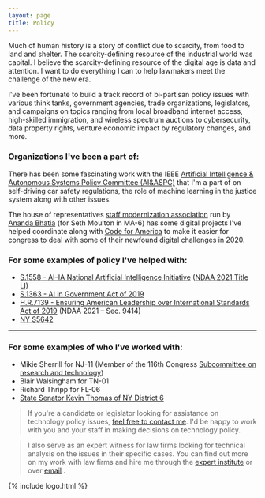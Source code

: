 ```yaml
---
layout: page
title: Policy
---
```


Much of human history is a story of conflict due to scarcity, from food to land and shelter. The scarcity-defining resource of the industrial world was capital. I believe the scarcity-defining resource of the digital age is data and attention. I want to do everything I can to help lawmakers meet the challenge of the new era.

I've been fortunate to build a track record of bi-partisan policy issues with various think tanks, government agencies, trade organizations, legislators, and campaigns on topics ranging from local broadband internet access, high-skilled immigration, and wireless spectrum auctions to cybersecurity, data property rights, venture economic impact by regulatory changes, and more.


### Organizations I've been a part of:

There has been some fascinating work with the IEEE [Artificial Intelligence & Autonomous Systems Policy Committee (AI&ASPC)](https://ieeeusa.org/volunteers/committees/aiaspc/) that I'm a part of on self-driving car safety regulations, the role of machine learning in the justice system along with other issues.

The house of representatives [staff modernization association](https://twitter.com/msa_caphill) run by [Ananda Bhatia](https://www.linkedin.com/in/ananda-bhatia/) (for Seth Moulton in MA-6) has some digital projects I've helped coordinate along with [Code for America](https://www.codeforamerica.org/) to make it easier for congress to deal with some of their newfound digital challenges in 2020.


### For some examples of policy I've helped with:

- [S.1558 - AI–IA National Artificial Intelligence Initiative](https://www.congress.gov/bill/116th-congress/senate-bill/1558) ([NDAA 2021 Title LI](https://www.congress.gov/bill/116th-congress/house-bill/6395/text))
- [S.1363 - AI in Government Act of 2019 ](https://www.congress.gov/bill/116th-congress/senate-bill/1363/)
- [H.R.7139 - Ensuring American Leadership over International Standards Act of 2019](https://www.congress.gov/bill/116th-congress/house-bill/7139/cosponsors?searchResultViewType=expanded) (NDAA 2021 – Sec. 9414)
- [NY S5642](https://www.nysenate.gov/legislation/bills/2019/s5642)


---


### For some examples of who I've worked with:

- Mikie Sherrill for NJ-11 (Member of the 116th Congress [Subcommittee on research and technology](https://science.house.gov/subcommittees/research-and-technology-116th-congress))
- Blair Walsingham for TN-01
- Richard Thripp for FL-06
- [State Senator Kevin Thomas of NY District 6](https://www.nysenate.gov/senators/kevin-thomas)


> If you're a candidate or legislator looking for assistance on technology policy issues, [feel free to contact me](mailto:{{site.links.email}}). I'd be happy to work with you and your staff in making decisions on technology policy.

> I also serve as an expert witness for law firms looking for technical analysis on the issues in their specific cases. You can find out more on my work with law firms and hire me through the [expert institute](https://www.expertinstitute.com/expert/computer-science-expert-witness-e-691918/) or over [email](mailto:{{site.links.email}}) .

{% include logo.html %}

